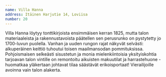 ```yaml
---
name: Villa Hanna
address: Itäinen Harjutie 14, Loviisa
number: 20
---
```

Villa Hanna löytyy tonttikirjoista ensimmäisen kerran 1825, mutta talon materiaaleista ja rakennustavoista päätellen sen perusrunko on pystytetty jo 1700-luvun puolella. Vanhan ja uuden rungon rajat näkyvät selvästi: alkuperäinen keittiö tuhoutui toisen maailmansodan pommituksissa. Pohjoismaisen selkeästi sisustetun ja monia mielenkiintoisia yksityiskohtia tarjoavan talon vintille on remontoitu aikuisten makuutilat ja harrastehuone - huomatkaa yläkertaan johtavat tilaa säästävät erikoisportaat! Vierailijoille avoinna vain talon alakerta.
